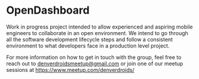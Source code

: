 # OpenDashboard

Work in progress project intended to allow experienced and aspiring mobile engineers to collaborate in an open environment.
We intend to go through all the software development lifecycle steps and follow a consistent environment to what developers face in a production level project.

For more information on how to get in touch with the group, feel free to reach out to denverdroidsmeetup@gmail.com or join one of our meetup sessions at https://www.meetup.com/denverdroids/
